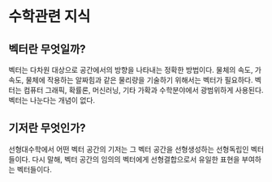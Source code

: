 # 수학관련 지식
## 벡터란 무엇일까?
벡터는 다차원 대상으로 공간에서의 방향을 나타내는 정확한 방법이다. 물체의 속도, 가속도, 물체에 작용하는 알짜힘과 같은 물리량을 기술하기 위해서는 벡터가 필요하다. 벡터는 컴퓨터 그래픽, 확률론, 머신러닝, 기타 가확과 수학분야에서 광범위하게 사용된다. 벡터는 나눈다는 개념이 없다.

## 기저란 무엇인가?
선형대수학에서 어떤 벡터 공간의 기저는 그 벡터 공간을 선형생성하는 선형독립인 벡터들이다. 다시 말해, 벡터 공간의 임의의 벡터에게 선형결합으로서 유일한 표현을 부여하는 벡터들이다.